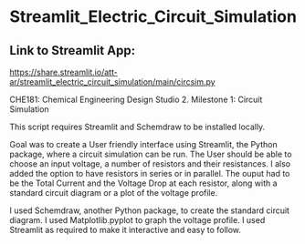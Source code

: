 # Streamlit_Electric_Circuit_Simulation

## Link to Streamlit App:
https://share.streamlit.io/att-ar/streamlit_electric_circuit_simulation/main/circsim.py

CHE181: Chemical Engineering Design Studio 2. Milestone 1: Circuit Simulation

This script requires Streamlit and Schemdraw to be installed locally.

Goal was to create a User friendly interface using Streamlit, the Python package, where a circuit simulation can be run.
The User should be able to choose an input voltage, a number of resistors and their resistances.
  I also added the option to have resistors in series or in parallel.
The ouput had to be the Total Current and the Voltage Drop at each resistor, along with a standard circuit diagram or a plot of the voltage profile.

I used Schemdraw, another Python package, to create the standard circuit diagram.
I used Matplotlib.pyplot to graph the voltage profile.
I used Streamlit as required to make it interactive and easy to follow.
